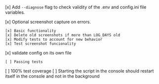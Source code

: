 [x] Add `--diagnose` flag to check validity of the .env and config.ini file variables.

[x] Optional screenshot capture on errors.

    [x] Basic functionality
    [x] Delete old screenshots if more than LOG_DAYS old
    [x] Modify tests to account for new behavior
    [x] Test screenshot funcionality
[x] validate config on its own file

    [ ] Passing tests

[ ] 100% test coverage
[ ] Starting the script in the console should restart itself in the console and not in the background